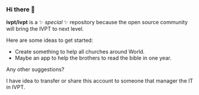 ### Hi there 👋


**ivpt/ivpt** is a ✨ _special_ ✨ repository because the open source community will bring the IVPT to next level.

Here are some ideas to get started:



 - Create something to help all churches around World.
 - Maybe an app to help the brothers to read the bible in one year.


Any other suggestions?


I have idea to transfer or share this account to someone that manager the IT in IVPT.
